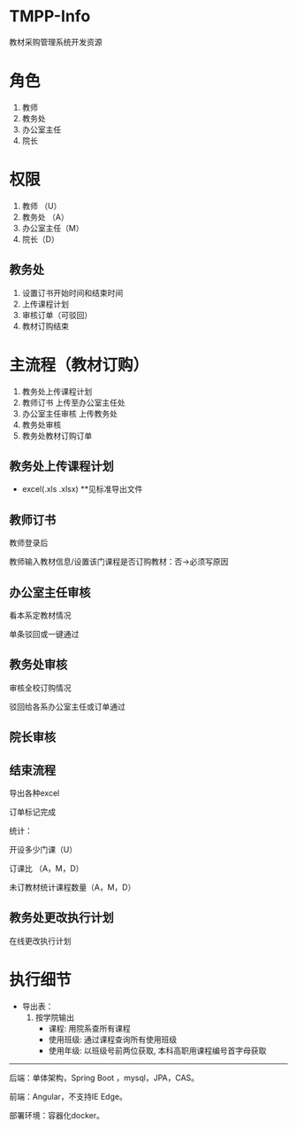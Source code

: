 # TMPP-Info
教材采购管理系统开发资源

# 角色

1. 教师
2. 教务处 
3. 办公室主任
4. 院长

# 权限

1. 教师   （U）
2. 教务处 （A）
3. 办公室主任（M）
4. 院长（D）

## 教务处

1. 设置订书开始时间和结束时间
2. 上传课程计划
3. 审核订单（可驳回）
4. 教材订购结束

# 主流程（教材订购）

1. 教务处上传课程计划
2. 教师订书 上传至办公室主任处
3. 办公室主任审核 上传教务处
4. 教务处审核
5. 教务处教材订购订单

## 教务处上传课程计划

- excel(.xls .xlsx)
**见标准导出文件


## 教师订书

教师登录后

教师输入教材信息/设置该门课程是否订购教材：否->必须写原因

## 办公室主任审核

看本系定教材情况

单条驳回或一键通过

## 教务处审核

审核全校订购情况

驳回给各系办公室主任或订单通过

## 院长审核

## 结束流程

导出各种excel

订单标记完成



统计：

开设多少门课（U）

订课比 （A，M，D）

未订教材统计课程数量（A，M，D）

## 教务处更改执行计划

在线更改执行计划

# 执行细节
- 导出表：
    1. 按学院输出
        - 课程: 用院系查所有课程
        - 使用班级: 通过课程查询所有使用班级
        - 使用年级: 以班级号前两位获取, 本科高职用课程编号首字母获取




----

后端：单体架构，Spring Boot ，mysql，JPA，CAS。

前端：Angular，不支持IE Edge。

部署环境：容器化docker。


